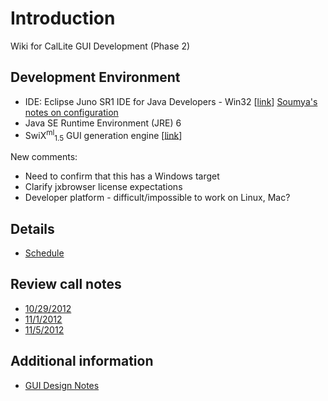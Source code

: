 # Introduction #

Wiki for CalLite GUI Development (Phase 2)

## Development Environment ##

  * IDE: Eclipse Juno SR1 IDE for Java Developers - Win32 [[link](http://www.eclipse.org/downloads/download.php?file=/technology/epp/downloads/release/juno/SR1/eclipse-java-juno-SR1-win32.zip)] [Soumya's notes on configuration](Soumya_Install.md)
  * Java SE Runtime Environment (JRE) 6
  * SwiX<sup>ml</sup><sub>1.5</sub> GUI generation engine [[link](http://swixml.org/)]

New comments:

  * Need to confirm that this has a Windows target
  * Clarify jxbrowser license expectations
  * Developer platform - difficult/impossible to work on Linux, Mac?

## Details ##

  * [Schedule](Schedule.md)

## Review call notes ##

  * [10/29/2012](Notes20121029.md)
  * [11/1/2012](Notes20121101.md)
  * [11/5/2012](Notes20121105.md)

## Additional information ##

  * [GUI Design Notes](GUI_Design_Notes.md)